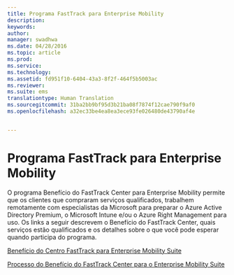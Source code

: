 ```yaml
---
title: Programa FastTrack para Enterprise Mobility
description: 
keywords: 
author: 
manager: swadhwa
ms.date: 04/28/2016
ms.topic: article
ms.prod: 
ms.service: 
ms.technology: 
ms.assetid: fd951f10-6404-43a3-8f2f-464f5b5003ac
ms.reviewer: 
ms.suite: ems
translationtype: Human Translation
ms.sourcegitcommit: 31ba2bb9bf95d3b21ba08f7874f12cae790f9af0
ms.openlocfilehash: a32ec33be4ea8ea3ece93fe026480de43790af4e


---
```


# Programa FastTrack para Enterprise Mobility
O programa Benefício do FastTrack Center para Enterprise Mobility permite que os clientes que compraram serviços qualificados, trabalhem remotamente com especialistas da Microsoft para preparar o Azure Active Directory Premium, o Microsoft Intune e/ou o Azure Right Management para uso. Os links a seguir descrevem o Benefício do FastTrack Center, quais serviços estão qualificados e os detalhes sobre o que você pode esperar quando participa do programa.

[Benefício do Centro FastTrack para Enterprise Mobility Suite](fasttrack-center-benefit-for-enterprise-mobility-suite-ems.md)

[Processo do Benefício do FastTrack Center para o Enterprise Mobility Suite](fasttrack-center-benefit-process-for-enterprise-mobility-suite-ems.md)






<!--HONumber=Jul16_HO3-->


